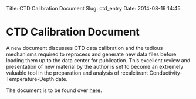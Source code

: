 Title: CTD Calibration Document
Slug: ctd_entry
Date: 2014-08-19 14:45


# CTD Calibration Document

A new  document discusses  CTD data calibration and the tedious mechanisms
required to reprocess and generate new data files before loading them up to the
data center for publication. This excellent review and presentation of new
material by the author is set to become an extremely valuable tool in the
preparation and analysis of recalcitrant Conductivity-Temperature-Depth date.

The document is to be found 
over 
[here]({filename}docs/ctd_document.html).

<!---
[here](docs/ctd_document.html).
[here]({filename}docs/ctd_document.md).
[here]({filename}docs/ctd_document.html).
-->

